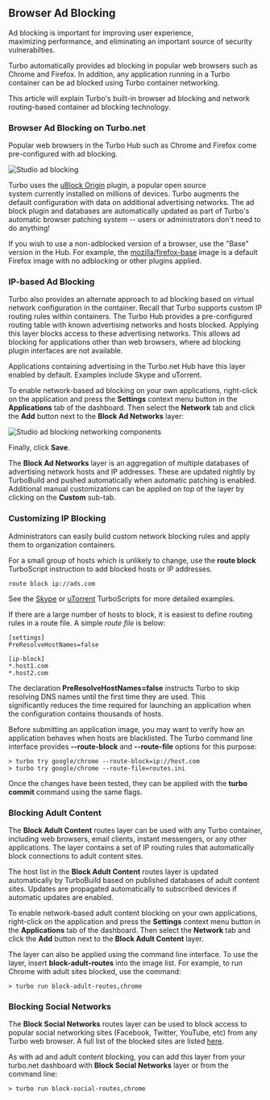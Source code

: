 ## Browser Ad Blocking

Ad blocking is important for improving user experience, maximizing performance, and eliminating an important source of security vulnerabilties.

Turbo automatically provides ad blocking in popular web browsers such as Chrome and Firefox. In addition, any application running in a Turbo container can be ad blocked using Turbo container networking.

This article will explain Turbo's built-in browser ad blocking and network routing-based container ad blocking technology.

### Browser Ad Blocking on Turbo.net

Popular web browsers in the Turbo Hub such as Chrome and Firefox come pre-configured with ad blocking.

![Studio ad blocking](https://hub.turbo.net/images/docs/adblock1.png)

Turbo uses the [uBlock Origin](https://github.com/gorhill/uBlock) plugin, a popular open source system currently installed on millions of devices. Turbo augments the default configuration with data on additional advertising networks. The ad block plugin and databases are automatically updated as part of Turbo's automatic browser patching system -- users or administrators don't need to do anything!

If you wish to use a non-adblocked version of a browser, use the "Base" version in the Hub. For example, the [mozilla/firefox-base](https://app.turbo.net/hub/mozilla/firefox-base) image is a default Firefox image with no adblocking or other plugins applied.

### IP-based Ad Blocking

Turbo also provides an alternate approach to ad blocking based on virtual network configuration in the container. Recall that Turbo supports custom IP routing rules within containers. The Turbo Hub provides a pre-configured routing table with known advertising networks and hosts blocked. Applying this layer blocks access to these advertising networks. This allows ad blocking for applications other than web browsers, where ad blocking plugin interfaces are not available.

Applications containing advertising in the Turbo.net Hub have this layer enabled by default. Examples include Skype and uTorrent.

To enable network-based ad blocking on your own applications, right-click on the application and press the **Settings** context menu button in the **Applications** tab of the dashboard. Then select the **Network** tab and click the **Add** button next to the **Block Ad Networks** layer:

![Studio ad blocking networking components](https://hub.turbo.net/images/docs/adblock2.png)

Finally, click **Save**.

The **Block Ad Networks** layer is an aggregation of multiple databases of advertising network hosts and IP addresses. These are updated nightly by TurboBuild and pushed automatically when automatic patching is enabled. Additional manual customizations can be applied on top of the layer by clicking on the **Custom** sub-tab.

### Customizing IP Blocking

Administrators can easily build custom network blocking rules and apply them to organization containers.

For a small group of hosts which is unlikely to change, use the **route block** TurboScript instruction to add blocked hosts or IP addresses.

```
route block ip://ads.com
```

See the [Skype](https://github.com/turboapps/turbome/blob/master/skype/turbo.me) or [uTorrent](https://github.com/turboapps/turbome/blob/master/skype/turbo.me) TurboScripts for more detailed examples.

If there are a large number of hosts to block, it is easiest to define routing rules in a route file. A simple _route file_ is below:

```
[settings]
PreResolveHostNames=false

[ip-block]
*.host1.com
*.host2.com
```

The declaration **PreResolveHostNames=false** instructs Turbo to skip resolving DNS names until the first time they are used. This significantly reduces the time required for launching an application when the configuration contains thousands of hosts.

Before submitting an application image, you may want to verify how an application behaves when hosts are blacklisted. The Turbo command line interface provides **--route-block** and **--route-file** options for this purpose:

```
> turbo try google/chrome --route-block=ip://host.com
> turbo try google/chrome --route-file=routes.ini
```

Once the changes have been tested, they can be applied with the **turbo commit** command using the same flags.

### Blocking Adult Content

The **Block Adult Content** routes layer can be used with any Turbo container, including web browsers, email clients, instant messengers, or any other applications. The layer contains a set of IP routing rules that automatically block connections to adult content sites.

The host list in the **Block Adult Content** routes layer is updated automatically by TurboBuild based on published databases of adult content sites. Updates are propagated automatically to subscribed devices if automatic updates are enabled.

To enable network-based adult content blocking on your own applications, right-click on the application and press the **Settings** context menu button in the **Applications** tab of the dashboard. Then select the **Network** tab and click the **Add** button next to the **Block Adult Content** layer.

The layer can also be applied using the command line interface. To use the layer, insert **block-adult-routes** into the image list. For example, to run Chrome with adult sites blocked, use the command:

```
> turbo run block-adult-routes,chrome
```

### Blocking Social Networks

The **Block Social Networks** routes layer can be used to block access to popular social networking sites (Facebook, Twitter, YouTube, etc) from any Turbo web browser. A full list of the blocked sites are listed [here](https://raw.githubusercontent.com/turboapps/turbome/master/turbobrowsers/block-ad-routes/social-networks/routes.txt).

As with ad and adult content blocking, you can add this layer from your turbo.net dashboard with **Block Social Networks** layer or from the command line:

```
> turbo run block-social-routes,chrome
```
